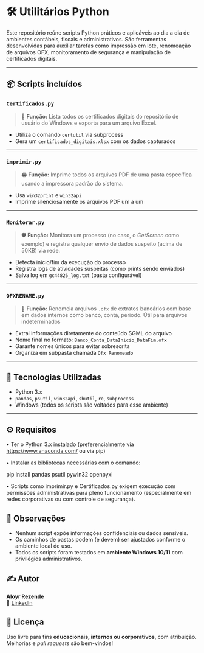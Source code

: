 # 🛠️ Utilitários Python

Este repositório reúne scripts Python práticos e aplicáveis ao dia a dia de ambientes contábeis, fiscais e administrativos. São ferramentas desenvolvidas para auxiliar tarefas como impressão em lote, renomeação de arquivos OFX, monitoramento de segurança e manipulação de certificados digitais.

---

## 📦 Scripts incluídos

### `Certificados.py`
> 📜 **Função:** Lista todos os certificados digitais do repositório de usuário do Windows e exporta para um arquivo Excel.

- Utiliza o comando `certutil` via subprocess
- Gera um `certificados_digitais.xlsx` com os dados capturados

---

### `imprimir.py`
> 🖨️ **Função:** Imprime todos os arquivos PDF de uma pasta específica usando a impressora padrão do sistema.

- Usa `win32print` e `win32api`
- Imprime silenciosamente os arquivos PDF um a um

---

### `Monitorar.py`
> 🛡️ **Função:** Monitora um processo (no caso, o *GetScreen* como exemplo) e registra qualquer envio de dados suspeito (acima de 50KB) via rede.

- Detecta início/fim da execução do processo
- Registra logs de atividades suspeitas (como prints sendo enviados)
- Salva log em `gc44826_log.txt` (pasta configurável)

---

### `OFXRENAME.py`
> 🏦 **Função:** Renomeia arquivos `.ofx` de extratos bancários com base em dados internos como banco, conta, período. Útil para arquivos indeterminados

- Extrai informações diretamente do conteúdo SGML do arquivo
- Nome final no formato: `Banco_Conta_DataInicio_DataFim.ofx`
- Garante nomes únicos para evitar sobrescrita
- Organiza em subpasta chamada `Ofx Renomeado`

---

## 🧩 Tecnologias Utilizadas

- Python 3.x
- `pandas`, `psutil`, `win32api`, `shutil`, `re`, `subprocess`
- Windows (todos os scripts são voltados para esse ambiente)

---

## ⚙️ Requisitos

• Ter o Python 3.x instalado (preferencialmente via https://www.anaconda.com/ ou via pip)

• Instalar as bibliotecas necessárias com o comando:

pip install pandas psutil pywin32 openpyxl

• Scripts como imprimir.py e Certificados.py exigem execução com permissões administrativas para pleno funcionamento (especialmente em redes corporativas ou com controle de segurança).


## 📎 Observações

- Nenhum script expõe informações confidenciais ou dados sensíveis.
- Os caminhos de pastas podem (e devem) ser ajustados conforme o ambiente local de uso.
- Todos os scripts foram testados em **ambiente Windows 10/11** com privilégios administrativos.

## ✍️ Autor

**Aloyr Rezende**  
🔗 [LinkedIn](https://www.linkedin.com/in/aloyr-rezende)

## 📜 Licença

Uso livre para fins **educacionais, internos ou corporativos**, com atribuição.  
Melhorias e *pull requests* são bem-vindos!
